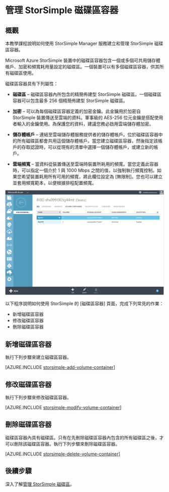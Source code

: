 <properties 
   pageTitle="管理 StorSimple 磁碟區容器"
   description="說明如何使用 StorSimple Manager 服務磁碟區容器頁面新增、修改或刪除磁碟區容器。"
   services="storsimple"
   documentationCenter="NA"
   authors="SharS"
   manager="adinah"
   editor="tysonn" />
<tags 
   ms.service="storsimple"
   ms.devlang="NA"
   ms.topic="article"
   ms.tgt_pltfrm="NA"
   ms.workload="TBD"
   ms.date="05/13/2015"
   ms.author="v-sharos" />

# 管理 StorSimple 磁碟區容器

## 概觀

本教學課程說明如何使用 StorSimple Manager 服務建立和管理 StorSimple 磁碟區容器。

Microsoft Azure StorSimple 裝置中的磁碟區容器包含一個或多個可共用儲存體帳戶、加密和頻寬耗用量設定的磁碟區。一個裝置可以有多個磁碟區容器，供其所有磁碟區使用。

磁碟區容器具有下列屬性：

- **磁碟區** – 磁碟區容器內所包含的精簡佈建型 StorSimple 磁碟區。一個磁碟區容器可以包含最多 256 個精簡佈建型 StorSimple 磁碟區。

- **加密** – 可以為每個磁碟區容器定義的加密金鑰。此金鑰用於加密自 StorSimple 裝置傳送至雲端的資料。軍事級的 AES-256 位元金鑰是搭配使用者輸入的金鑰使用。為保護您的資料，建議您務必啟用雲端儲存體加密。

- **儲存體帳戶** – 連結至雲端儲存體服務提供者的儲存體帳戶。位於磁碟區容器中的所有磁碟區都會共用這個儲存體帳戶。當您建立磁碟區容器，然後指定該帳戶的存取認證時，可以從現有的清單中選擇一個儲存體帳戶，或建立新的帳戶。

- **雲端頻寬** – 當資料從裝置傳送至雲端時裝置所耗用的頻寬。當您定義此容器時，可以指定一個介於 1 與 1000 Mbps 之間的值，以強制執行頻寬控制。如果您希望裝置耗用所有可用的頻寬，將此欄位設定為 [無限制]。您也可以建立並套用頻寬範本，以便根據排程配置頻寬。

![磁碟區容器頁面](./media/storsimple-manage-volume-containers/HCS_VolumeContainersPage.png)

以下程序說明如何使用 StorSimple 的 [磁碟區容器] 頁面，完成下列常見的作業：

- 新增磁碟區容器 
- 修改磁碟區容器 
- 刪除磁碟區容器 

## 新增磁碟區容器

執行下列步驟來建立磁碟區容器。

[AZURE.INCLUDE [storsimple-add-volume-container](../../includes/storsimple-add-volume-container.md)]


## 修改磁碟區容器

執行下列步驟來修改磁碟區容器。

[AZURE.INCLUDE [storsimple-modify-volume-container](../../includes/storsimple-modify-volume-container.md)]


## 刪除磁碟區容器

磁碟區容器內具有磁碟區。只有在先刪除磁碟區容器內包含的所有磁碟區之後，才可以刪除該磁碟區容器。執行下列步驟來刪除磁碟區容器。

[AZURE.INCLUDE [storsimple-delete-volume-container](../../includes/storsimple-delete-volume-container.md)]

## 後續步驟

深入了解[管理 StorSimple 磁碟區](storsimple-manage-volumes.md)。
 

<!---HONumber=July15_HO2-->
